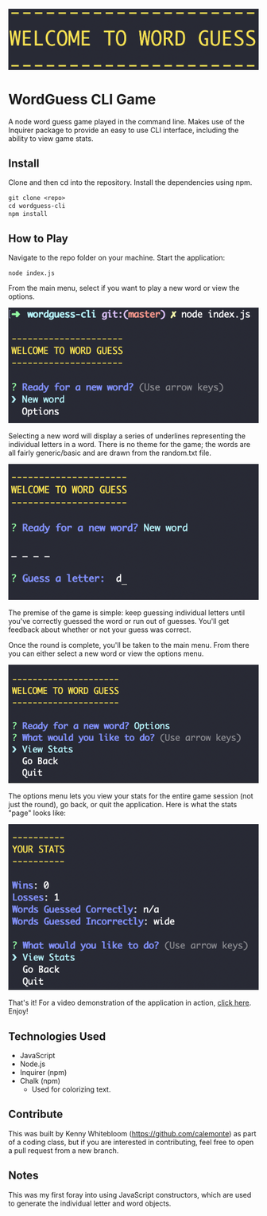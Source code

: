 ![Detail of the Word Guess command line application intro text.](./assets/wordguess.png  "Detail of the Word Guess command line application intro text.")

# WordGuess CLI Game
A node word guess game played in the command line. Makes use of the Inquirer package to provide an easy to use CLI interface, including the ability to view game stats.

## Install

Clone and then cd into the repository. Install the dependencies using npm.

```
git clone <repo>
cd wordguess-cli
npm install
```

## How to Play

Navigate to the repo folder on your machine. Start the application:

```
node index.js
```

From the main menu, select if you want to play a new word or view the options.

![Screenshot of the main WordGuess main menu](/assets/landingpage.png "Screenshot of the main WordGuess landing page.")

Selecting a new word will display a series of underlines representing the individual letters in a word. There is no theme for the game; the words are all fairly generic/basic and are drawn from the random.txt file. 

![Screenshot of the new word display](/assets/newword.png "Screenshot of the new word display.")

The premise of the game is simple: keep guessing individual letters until you've correctly guessed the word or run out of guesses. You'll get feedback about whether or not your guess was correct. 

Once the round is complete, you'll be taken to the main menu. From there you can either select a new word or view the options menu.

![Screenshot of the options menu](/assets/options.png "Screenshot of the options menu.")

The options menu lets you view your stats for the entire game session (not just the round), go back, or quit the application. Here is what the stats "page" looks like:

![Screenshot of the stats menu](/assets/stats.png "Screenshot of the stats menu.")

That's it! For a video demonstration of the application in action, [click here](https://drive.google.com/file/d/1lasMgh0hmyJG0Xla7kohfi0lftif6_2A/view?usp=sharing). Enjoy!

## Technologies Used

- JavaScript
- Node.js
- Inquirer (npm)
- Chalk (npm)
   - Used for colorizing text.

## Contribute

This was built by Kenny Whitebloom (https://github.com/calemonte) as part of a coding class, but if you are interested in contributing, feel free to open a pull request from a new branch.

## Notes

This was my first foray into using JavaScript constructors, which are used to generate the individual letter and word objects. 
